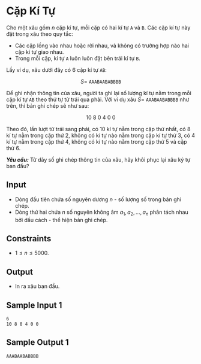 # Cặp Kí Tự

Cho một xâu gồm $n$ cặp kí tự, mỗi cặp có hai kí tự `A` và `B`. Các cặp kí tự này đặt trong xâu theo quy tắc:

- Các cặp lồng vào nhau hoặc rời nhau, và không có trường hợp nào hai cặp kí tự giao nhau. 
- Trong mỗi cặp, kí tự `A` luôn luôn đặt bên trái kí tự `B`.

Lấy ví dụ, xâu dưới đây có $6$ cặp kí tự `AB`: 

<center>

$S=$ `AAABAABABBBB`
</center>

Để ghi nhận thông tin của xâu, người ta ghi lại số lượng kí tự nằm trong mỗi cặp kí tự `AB` theo thứ tự từ trái qua phải. Với ví dụ xâu $S=$ `AAABAABABBBB` như trên, thì bản ghi chép sẽ như sau:

$$10 \ 8 \ 0 \ 4 \ 0 \ 0$$

Theo đó, lần lượt từ trái sang phải, có $10$ kí tự nằm trong cặp thứ nhất, có $8$ kí tự nằm trong cặp thứ $2,$ không có kí tự nào nằm trong cặp kí tự thứ $3,$ có $4$ kí tự nằm trong cặp thứ $4,$ không có kí tự nào nằm trong cặp thứ $5$ và cặp thứ $6$.

***Yêu cầu:*** Từ dãy số ghi chép thông tin của xâu, hãy khôi phục lại xâu ký tự ban đầu?

## Input

- Dòng đầu tiên chứa số nguyên dương $n$ - số lượng số trong bản ghi chép.
- Dòng thứ hai chứa $n$ số nguyên không âm $a_1, a_2, \dots, a_n$ phân tách nhau bởi dấu cách - thể hiện bản ghi chép.

## Constraints

- $1 \le n \le 5000$.

## Output

- In ra xâu ban đầu.

## Sample Input 1

```
6
10 8 0 4 0 0
```

## Sample Output 1

```
AAABAABABBBB
```

